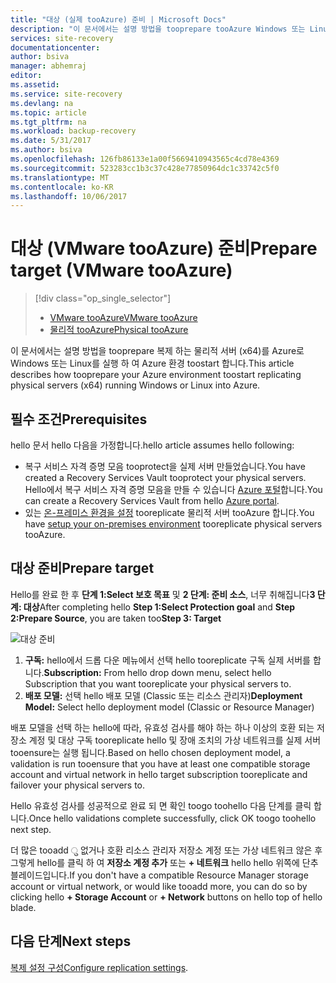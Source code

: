 ```yaml
---
title: "대상 (실제 tooAzure) 준비 | Microsoft Docs"
description: "이 문서에서는 설명 방법을 tooprepare tooAzure Windows 또는 Linux를 실행 하는 물리적 서버를 복제 하 여 Azure 환경 toostart 합니다."
services: site-recovery
documentationcenter: 
author: bsiva
manager: abhemraj
editor: 
ms.assetid: 
ms.service: site-recovery
ms.devlang: na
ms.topic: article
ms.tgt_pltfrm: na
ms.workload: backup-recovery
ms.date: 5/31/2017
ms.author: bsiva
ms.openlocfilehash: 126fb86133e1a00f5669410943565c4cd78e4369
ms.sourcegitcommit: 523283cc1b3c37c428e77850964dc1c33742c5f0
ms.translationtype: MT
ms.contentlocale: ko-KR
ms.lasthandoff: 10/06/2017
---
```

# <a name="prepare-target-vmware-tooazure"></a><span data-ttu-id="d8b5e-103">대상 (VMware tooAzure) 준비</span><span class="sxs-lookup"><span data-stu-id="d8b5e-103">Prepare target (VMware tooAzure)</span></span>
> [!div class="op_single_selector"]
> * [<span data-ttu-id="d8b5e-104">VMware tooAzure</span><span class="sxs-lookup"><span data-stu-id="d8b5e-104">VMware tooAzure</span></span>](./site-recovery-prepare-target-vmware-to-azure.md)
> * [<span data-ttu-id="d8b5e-105">물리적 tooAzure</span><span class="sxs-lookup"><span data-stu-id="d8b5e-105">Physical tooAzure</span></span>](./site-recovery-prepare-target-physical-to-azure.md)

<span data-ttu-id="d8b5e-106">이 문서에서는 설명 방법을 tooprepare 복제 하는 물리적 서버 (x64)를 Azure로 Windows 또는 Linux를 실행 하 여 Azure 환경 toostart 합니다.</span><span class="sxs-lookup"><span data-stu-id="d8b5e-106">This article describes how tooprepare your Azure environment toostart replicating physical servers (x64) running Windows or Linux into Azure.</span></span>

## <a name="prerequisites"></a><span data-ttu-id="d8b5e-107">필수 조건</span><span class="sxs-lookup"><span data-stu-id="d8b5e-107">Prerequisites</span></span>

<span data-ttu-id="d8b5e-108">hello 문서 hello 다음을 가정합니다.</span><span class="sxs-lookup"><span data-stu-id="d8b5e-108">hello article assumes hello following:</span></span>
- <span data-ttu-id="d8b5e-109">복구 서비스 자격 증명 모음 tooprotect을 실제 서버 만들었습니다.</span><span class="sxs-lookup"><span data-stu-id="d8b5e-109">You have created a Recovery Services Vault tooprotect your physical servers.</span></span> <span data-ttu-id="d8b5e-110">Hello에서 복구 서비스 자격 증명 모음을 만들 수 있습니다 [Azure 포털](http://portal.azure.com "Azure 포털")합니다.</span><span class="sxs-lookup"><span data-stu-id="d8b5e-110">You can create a Recovery Services Vault from hello [Azure portal](http://portal.azure.com "Azure portal").</span></span>
- <span data-ttu-id="d8b5e-111">있는 [온-프레미스 환경을 설정](./site-recovery-set-up-physical-to-azure.md) tooreplicate 물리적 서버 tooAzure 합니다.</span><span class="sxs-lookup"><span data-stu-id="d8b5e-111">You have [setup your on-premises environment](./site-recovery-set-up-physical-to-azure.md) tooreplicate physical servers tooAzure.</span></span>

## <a name="prepare-target"></a><span data-ttu-id="d8b5e-112">대상 준비</span><span class="sxs-lookup"><span data-stu-id="d8b5e-112">Prepare target</span></span>

<span data-ttu-id="d8b5e-113">Hello를 완료 한 후 **단계 1:Select 보호 목표** 및 **2 단계: 준비 소스**, 너무 취해집니다**3 단계: 대상**</span><span class="sxs-lookup"><span data-stu-id="d8b5e-113">After completing hello **Step 1:Select Protection goal** and **Step 2:Prepare Source**, you are taken too**Step 3: Target**</span></span>

![대상 준비](./media/site-recovery-prepare-target-physical-to-azure/prepare-target-physical-to-azure.png)

1. <span data-ttu-id="d8b5e-115">**구독:** hello에서 드롭 다운 메뉴에서 선택 hello tooreplicate 구독 실제 서버를 합니다.</span><span class="sxs-lookup"><span data-stu-id="d8b5e-115">**Subscription:** From hello drop down menu, select hello Subscription that you want tooreplicate your physical servers to.</span></span>
2. <span data-ttu-id="d8b5e-116">**배포 모델:** 선택 hello 배포 모델 (Classic 또는 리소스 관리자)</span><span class="sxs-lookup"><span data-stu-id="d8b5e-116">**Deployment Model:** Select hello deployment model (Classic or Resource Manager)</span></span>

<span data-ttu-id="d8b5e-117">배포 모델을 선택 하는 hello에 따라, 유효성 검사를 해야 하는 하나 이상의 호환 되는 저장소 계정 및 대상 구독 tooreplicate hello 및 장애 조치의 가상 네트워크를 실제 서버 tooensure는 실행 됩니다.</span><span class="sxs-lookup"><span data-stu-id="d8b5e-117">Based on hello chosen deployment model, a validation is run tooensure that you have at least one compatible storage account and virtual network in hello target subscription tooreplicate and failover your physical servers to.</span></span>

<span data-ttu-id="d8b5e-118">Hello 유효성 검사를 성공적으로 완료 되 면 확인 toogo toohello 다음 단계를 클릭 합니다.</span><span class="sxs-lookup"><span data-stu-id="d8b5e-118">Once hello validations complete successfully, click OK toogo toohello next step.</span></span>

<span data-ttu-id="d8b5e-119">더 많은 tooadd ु 없거나 호환 리소스 관리자 저장소 계정 또는 가상 네트워크 않은 후 그렇게 hello를 클릭 하 여 **저장소 계정 추가** 또는 **+ 네트워크** hello hello 위쪽에 단추 블레이드입니다.</span><span class="sxs-lookup"><span data-stu-id="d8b5e-119">If you don't have a compatible Resource Manager storage account or virtual network, or would like tooadd more, you can do so by clicking hello **+ Storage Account** or **+ Network** buttons on hello top of hello blade.</span></span>

## <a name="next-steps"></a><span data-ttu-id="d8b5e-120">다음 단계</span><span class="sxs-lookup"><span data-stu-id="d8b5e-120">Next steps</span></span>
<span data-ttu-id="d8b5e-121">[복제 설정 구성](./site-recovery-setup-replication-settings-vmware.md)</span><span class="sxs-lookup"><span data-stu-id="d8b5e-121">[Configure replication settings](./site-recovery-setup-replication-settings-vmware.md).</span></span>
